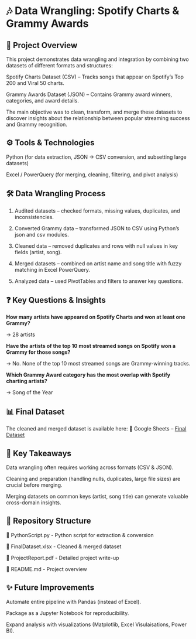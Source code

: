 # **🎶 Data Wrangling: Spotify Charts & Grammy Awards**

## **📌 Project Overview**

This project demonstrates data wrangling and integration by combining two datasets of different formats and structures:

Spotify Charts Dataset (CSV) – Tracks songs that appear on Spotify’s Top 200 and Viral 50 charts.

Grammy Awards Dataset (JSON) – Contains Grammy award winners, categories, and award details.

The main objective was to clean, transform, and merge these datasets to discover insights about the relationship between popular streaming success and Grammy recognition.

## **⚙️ Tools & Technologies**

Python (for data extraction, JSON → CSV conversion, and subsetting large datasets)

Excel / PowerQuery (for merging, cleaning, filtering, and pivot analysis)

## **🛠️ Data Wrangling Process**

1. Audited datasets – checked formats, missing values, duplicates, and inconsistencies.

2. Converted Grammy data – transformed JSON to CSV using Python’s json and csv modules.

3. Cleaned data – removed duplicates and rows with null values in key fields (artist, song).

4. Merged datasets – combined on artist name and song title with fuzzy matching in Excel PowerQuery.

5. Analyzed data – used PivotTables and filters to answer key questions.

## **❓ Key Questions & Insights**

**How many artists have appeared on Spotify Charts and won at least one Grammy?**

→ 28 artists

**Have the artists of the top 10 most streamed songs on Spotify won a Grammy for those songs?**

→ No. None of the top 10 most streamed songs are Grammy-winning tracks.

**Which Grammy Award category has the most overlap with Spotify charting artists?**

→ Song of the Year

## **📊 Final Dataset**

The cleaned and merged dataset is available here:
🔗 Google Sheets – [Final Dataset](https://docs.google.com/spreadsheets/d/1T-B-zeNeBHDEBobzTBUeC7Lk2P0X1dcq/edit?usp=sharing&ouid=109419367565294155278&rtpof=true&sd=true)


## **🚀 Key Takeaways**

Data wrangling often requires working across formats (CSV & JSON).

Cleaning and preparation (handling nulls, duplicates, large file sizes) are crucial before merging.

Merging datasets on common keys (artist, song title) can generate valuable cross-domain insights.

## **📂 Repository Structure**

📄 PythonScript.py     - Python script for extraction & conversion

📄 FinalDataset.xlsx    - Cleaned & merged dataset

📄 ProjectReport.pdf   - Detailed project write-up

📄 README.md    - Project overview

## **✨ Future Improvements**

Automate entire pipeline with Pandas (instead of Excel).

Package as a Jupyter Notebook for reproducibility.

Expand analysis with visualizations (Matplotlib, Excel Visulaisations, Power BI).
